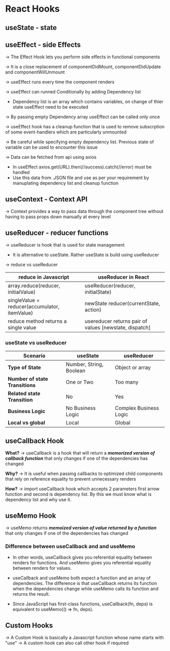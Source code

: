 # React Hooks

## useState - state

## useEffect - side Effects

&rarr; The Effect Hook lets you perform side effects in functional components

&rarr; It is a close replacement of componentDidMount, componentDidUpdate and componentWillUnmount

&rarr; useEffect runs every time the component renders

&rarr; useEffect can runned Conditionally by adding Dependency list

- Dependency list is an array which contains variables, on change of thier state useEffect need to be executed

&rarr; By passing empty Dependency array useEffect can be called only once

&rarr; useEffect hook has a cleanup function that is used to remove subscrption of some event-handlers which are particularly unmounted

&rarr; Be careful while specifying empty dependency list. Previous state of variable can be used to encounter this issue

&rarr; Data can be fetched from api using axios

- In useEffect axios.get(URL).then(//success).catch(//error) must be handled
- Use this data from .JSON file and use as per your requirement by manuplating dependency list and cleanup function

## useContext - Context API

&rarr; Context provides a way to pass data through the component tree without having to pass props down manually at every level

## useReducer - reducer functions

&rarr; useReducer is hook that is used for state management

- It is alternative to useState. Rather useState is build using useReducer

&rarr; reduce vs useReducer

| reduce in Javascript                          | useReducer in React                                    |
| --------------------------------------------- | ------------------------------------------------------ |
| array.reduce(reducer, initialValue)           | useReducer(reducer, initialState)                      |
| singleValue = reducer(accumulator, itemValue) | newState reducer(currentState, action)                 |
| reduce method returns a single value          | usereducer returns pair of values [newstate, dispatch] |

### useState vs useReducer

| Scenario                        | useState                | useReducer             |
| ------------------------------- | ----------------------- | ---------------------- |
| **Type of State**               | Number, String, Boolean | Object or array        |
| **Number of state Transitions** | One or Two              | Too many               |
| **Related state Transition**    | No                      | Yes                    |
| **Business Logic**              | No Business Logic       | Complex Business Logic |
| **Local vs global**             | Local                   | Global                 |

## useCallback Hook

**What?**
&rarr; useCallback is a hook that will return a **_memorized version of callback function_** that only changes if one of the dependencies has changed

**Why?**
&rarr; It is useful when passing callbacks to optimized child components that rely on reference equality to prevent unnecessary renders

**How?**
&rarr; import useCallback hook which accepts 2 parameters first arrow function and second is dependency list. By this we must know what is dependency list and why use it.

## useMemo Hook

&rarr; useMemo returns **_memoized version of value returned by a function_** that only changes if one of the dependencies has changed

### Difference between useCallback and and useMemo

- In other words, useCallback gives you referential equality between renders for functions. And useMemo gives you referential equality between renders for values.

- useCallback and useMemo both expect a function and an array of dependencies. The difference is that useCallback returns its function when the dependencies change while useMemo calls its function and returns the result.

- Since JavaScript has first-class functions, useCallback(fn, deps) is equivalent to useMemo(() => fn, deps).

## Custom Hooks

&rarr; A Custom Hook is basically a Javascript function whose name starts with "use"
&rarr; A custom hook can also call other hook if required
